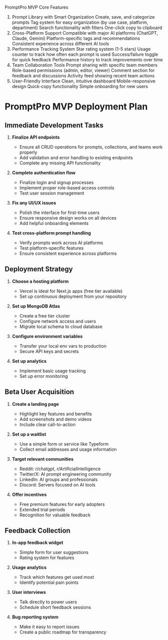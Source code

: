 PromptPro MVP Core Features
1. Prompt Library with Smart Organization
Create, save, and categorize prompts
Tag system for easy organization (by use case, platform, department)
Search functionality with filters
One-click copy to clipboard
2. Cross-Platform Support
Compatible with major AI platforms (ChatGPT, Claude, Gemini)
Platform-specific tags and recommendations
Consistent experience across different AI tools
3. Performance Tracking System
Star rating system (1-5 stars)
Usage counter to track how often each prompt is used
Success/failure toggle for quick feedback
Performance history to track improvements over time
4. Team Collaboration Tools
Prompt sharing with specific team members
Role-based permissions (admin, editor, viewer)
Comment section for feedback and discussions
Activity feed showing recent team actions
5. User-Friendly Interface
Clean, intuitive dashboard
Mobile-responsive design
Quick-copy functionality
Simple onboarding for new users


# PromptPro MVP Deployment Plan

## Immediate Development Tasks

1. **Finalize API endpoints**
   - Ensure all CRUD operations for prompts, collections, and teams work properly
   - Add validation and error handling to existing endpoints
   - Complete any missing API functionality

2. **Complete authentication flow**
   - Finalize login and signup processes
   - Implement proper role-based access controls
   - Test user session management

3. **Fix any UI/UX issues**
   - Polish the interface for first-time users
   - Ensure responsive design works on all devices
   - Add helpful onboarding elements

4. **Test cross-platform prompt handling**
   - Verify prompts work across AI platforms
   - Test platform-specific features
   - Ensure consistent experience across platforms

## Deployment Strategy

1. **Choose a hosting platform**
   - Vercel is ideal for Next.js apps (free tier available)
   - Set up continuous deployment from your repository

2. **Set up MongoDB Atlas**
   - Create a free tier cluster
   - Configure network access and users
   - Migrate local schema to cloud database

3. **Configure environment variables**
   - Transfer your local env vars to production
   - Secure API keys and secrets

4. **Set up analytics**
   - Implement basic usage tracking
   - Set up error monitoring

## Beta User Acquisition

1. **Create a landing page**
   - Highlight key features and benefits
   - Add screenshots and demo videos
   - Include clear call-to-action

2. **Set up a waitlist**
   - Use a simple form or service like Typeform
   - Collect email addresses and usage information

3. **Target relevant communities**
   - Reddit: r/chatgpt, r/ArtificialIntelligence
   - Twitter/X: AI prompt engineering community
   - LinkedIn: AI groups and professionals
   - Discord: Servers focused on AI tools

4. **Offer incentives**
   - Free premium features for early adopters
   - Extended trial periods
   - Recognition for valuable feedback

## Feedback Collection

1. **In-app feedback widget**
   - Simple form for user suggestions
   - Rating system for features

2. **Usage analytics**
   - Track which features get used most
   - Identify potential pain points

3. **User interviews**
   - Talk directly to power users
   - Schedule short feedback sessions

4. **Bug reporting system**
   - Make it easy to report issues
   - Create a public roadmap for transparency